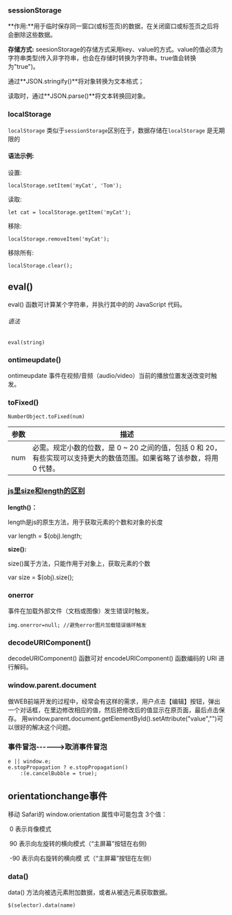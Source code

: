 ### sessionStorage  

**作用:**用于临时保存同一窗口(或标签页)的数据，在关闭窗口或标签页之后将会删除这些数据。 

**存储方式:** seesionStorage的存储方式采用key、value的方式。value的值必须为字符串类型(传入非字符串，也会在存储时转换为字符串。true值会转换为"true")。 

通过**JSON.stringify()**将对象转换为文本格式；

读取时，通过**JSON.parse()**将文本转换回对象。 



### localStorage

`localStorage` 类似于`sessionStorage`区别在于，数据存储在`localStorage` 是无期限的 

#### 语法示例:

设置:

```
localStorage.setItem('myCat', 'Tom');
```

读取:

```
let cat = localStorage.getItem('myCat');
```

移除:

```
localStorage.removeItem('myCat');
```

移除所有:

```
localStorage.clear();
```

## eval() 

eval() 函数可计算某个字符串，并执行其中的的 JavaScript 代码。

###### 语法

```
eval(string)
```
### ontimeupdate() 

ontimeupdate 事件在视频/音频（audio/video）当前的播放位置发送改变时触发。

### toFixed()

```
NumberObject.toFixed(num)
```

| 参数 | 描述                                                         |
| ---- | ------------------------------------------------------------ |
| num  | 必需。规定小数的位数，是 0 ~ 20 之间的值，包括 0 和 20，有些实现可以支持更大的数值范围。如果省略了该参数，将用 0 代替。 |

### [js里size和length的区别](https://www.cnblogs.com/lch880/p/6709732.html)

**length()：**

length是js的原生方法，用于获取元素的个数和对象的长度

var length = $(obj).length;

**size():**

size()属于方法，只能作用于对象上，获取元素的个数

var size = $(obj).size();

### onerror  

事件在加载外部文件（文档或图像）发生错误时触发。 

```
img.onerror=null; //避免error图片加载错误循环触发
```
### decodeURIComponent() 

decodeURIComponent() 函数可对 encodeURIComponent() 函数编码的 URI 进行解码。 

### window.parent.document

做WEB前端开发的过程中，经常会有这样的需求，用户点击【编辑】按钮，弹出一个对话框，在里边修改相应的值，然后把修改后的值显示在原页面，最后点击保存。  用window.parent.document.getElementById().setAttribute("value","")可以很好的解决这个问题。 

### 事件冒泡------>取消事件冒泡

```
e || window.e;
e.stopPropagation ? e.stopPropagation()
    :(e.cancelBubble = true);
```
## orientationchange事件

移动 Safari的 window.orientation 属性中可能包含 3个值： 

​	0 	表示肖像模式

​	90 	表示向左旋转的横向模式（“主屏幕”按钮在右侧)

​	-90 	表示向右旋转的横向模 式（“主屏幕”按钮在左侧） 

### data() 

data() 方法向被选元素附加数据，或者从被选元素获取数据。 

```
$(selector).data(name)
```